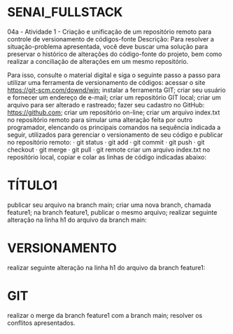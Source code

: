# SENAI_FULLSTACK

04a - Atividade 1 - Criação e unificação de um repositório remoto para controle de versionamento de códigos-fonte
Descrição:
Para resolver a situação-problema apresentada, você deve buscar uma solução para preservar o histórico de alterações do código-fonte do projeto, bem como realizar a conciliação de alterações em um mesmo repositório.

Para isso, consulte o material digital e siga o seguinte passo a passo para utilizar uma ferramenta de versionamento de códigos:
acessar o site https://git-scm.com/downd/win;
instalar a ferramenta GIT;
criar seu usuário e fornecer um endereço de e-mail;
criar um repositório GIT local;
criar um arquivo para ser alterado e rastreado;
fazer seu cadastro no GitHub: https://github.com;
criar um repositório on-line;
criar um arquivo index.txt no repositório remoto para simular uma alteração feita por outro programador, elencando os principais comandos na sequência indicada a seguir, utilizados para gerenciar o versionamento de seu código e publicar no repositório remoto:
   · git status
   · git add
   · git commit
   · git push
   · git checkout
   · git merge
   · git pull
   · git remote
criar um arquivo index.txt no repositório local, copiar e colar as linhas de código indicadas abaixo:
<HTML>
<HEAD><TITLE>ATIVIDADE DE VERSIONAMENTO</TITLE></HEAD>
<BODY>
   <H1> TÍTULO1 </H1>
</BODY>
</HTML>
 
publicar seu arquivo na branch main;
criar uma nova branch, chamada feature1;
na branch feature1, publicar o mesmo arquivo;
realizar seguinte alteração na linha h1 do arquivo da branch main:
<HTML>
<HEAD><TITLE>ATIVIDADE DE VERSIONAMENTO</TITLE></HEAD>
<BODY>
    <H1> VERSIONAMENTO </H1>
</BODY>
</HTML>
 
realizar seguinte alteração na linha h1 do arquivo da branch feature1:
 <HTML>
<HEAD><TITLE>ATIVIDADE DE VERSIONAMENTO</TITLE></HEAD>
<BODY>
   <H1> GIT </H1>
</BODY>
</HTML>
 realizar o merge da branch feature1 com a branch main;
resolver os conflitos apresentados.
